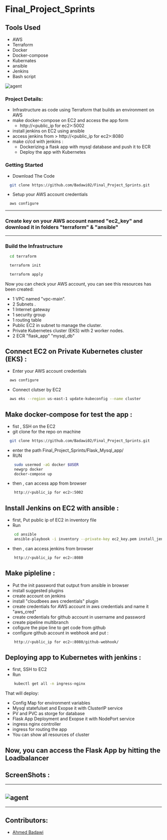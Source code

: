 # Final_Project_Sprints
## Tools Used
 - AWS
 - Terraform
 - Docker
 - Docker-compose
 - Kubernates
 - ansible
 - Jenkins
 - Bash script


![agent]( )

### Project Details:

 - Infrastructure as code using Terraform that builds an environment on AWS
 - make docker-compose on EC2 and access the app form 
    - http://<public_ip for ec2>:5002
 - install jenkins on EC2 using ansible
 - access jenkins from > http://<public_ip for ec2>:8080
 - make ci/cd with jenkins :
     - Dockerizing a flask app with mysql database and push it to ECR
     - Deploy the app with Kubernetes 

### Getting Started

- Download The Code

```bash
  git clone https://github.com/Badawi02/Final_Project_Sprints.git
```
- Setup your AWS account credentials
```bash
  aws configure
```
-----------------------------------------------------------------------------------------
### Create key on your AWS account named "ec2_key" and download it in folders "terraform" & "ansible"
-----------------------------------------------------------------------------------------
### Build the Infrastructure
```bash
  cd terraform
```
```bash
  terraform init
```
```bash
  terraform apply
```
Now you can check your AWS account, you can see this resources has been created:
- 1 VPC named "vpc-main".
- 2 Subnets .
- 1 Internet gateway
- 1 security group 
- 1 routing table
- Public EC2 in subnet to manage the cluster.
- Private Kubernetes cluster (EKS) with 2 worker nodes.
- 2 ECR "flask_app" "mysql_db"


##  Connect EC2 on Private Kubernetes cluster (EKS) :
-  Enter your AWS account credentials 
```bash
  aws configure
```
-  Connect clutser by EC2
```bash
  aws eks --region us-east-1 update-kubeconfig --name cluster
```



##  Make docker-compose for test the app :
-   fist , SSH on the EC2 
-   git clone for the repo on machine 
```bash
  git clone https://github.com/Badawi02/Final_Project_Sprints.git
```
-   enter the path Final_Project_Sprints/Flask_Mysql_app/
-   RUN
```bash
    sudo usermod -aG docker $USER
    newgrp docker
    docker-compose up
```
-  then , can access app from browser
```bash
    http://<public_ip for ec2>:5002
```
## Install Jenkins on EC2 with ansible :
- first, Put public ip of EC2 in inventory file
- Run 
```bash
    cd ansible
    ansible-playbook -i inventory --private-key ec2_key.pem install_jenkins.yml
```
-  then , can access jenkins from browser
```bash
    http://<public_ip for ec2>:8080
```

## Make pipleline :
- Put the init password that output from ansible in browser
- install suggested plugins
- create account on jenkins
- install "cloudbees aws credentials" plugin
- create credentials for AWS account in aws credentials and name it "aws_cred"
- create credentials for github account in username and password
- create pipeline multibranch
- cofigure the pipe line to get code from github
- configure github account in webhook and put :
```bash
    http://<public_ip for ec2>:8080/github-webhook/
```


## Deploying app to Kubernetes with jenkins :
- first, SSH to EC2
- Run 
```bash
    kubectl get all -n ingress-nginx
```
That will deploy:
- Config Map for environment variables
- Mysql statefulset and Exopse it with ClusterIP service
- PV and PVC as storge for database
- Flask App Deployment and Exopse it with NodePort service
- ingress nginx controller
- ingress for routing the app
- You can show all resources of cluster

## Now, you can access the Flask App by hitting the Loadbalancer 

## ScreenShots :
----------------------------------------------------------------
![agent]( )
-----------------------------------------------------------------
-----------------------------------------------------------------

## Contributors:
- [Ahmed Badawi](https://github.com/Badawi02)
